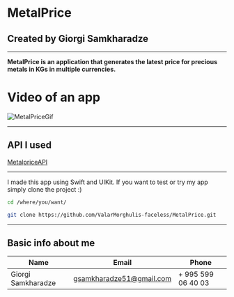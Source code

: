 # MetalPrice

## Created by Giorgi Samkharadze
---
**MetalPrice is an application that generates the latest price for precious metals in KGs in multiple currencies.**


# Video of an app
![MetalPriceGif](https://media.giphy.com/media/DHrjK94a3pIpbqbQqQ/giphy.gif)

---
## API I used
[MetalpriceAPI](https://metalpriceapi.com/)
___
I made this app using Swift and UIKit. If you want to test or try my app simply clone the project :)
```bash
cd /where/you/want/

git clone https://github.com/ValarMorghulis-faceless/MetalPrice.git

```
---

## Basic info about me

| Name   | Email     | Phone  |
| ------ |  -----    | ------ |
| Giorgi Samkharadze | gsamkharadze51@gmail.com | + 995 599 06 40 03
